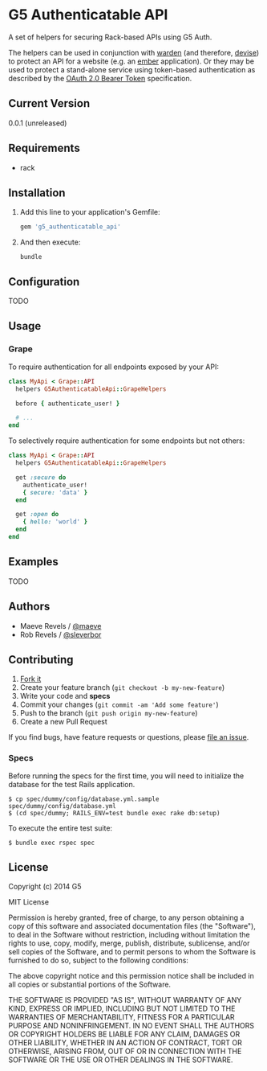 # G5 Authenticatable API

A set of helpers for securing Rack-based APIs using G5 Auth.

The helpers can be used in conjunction with [warden](https://github.com/hassox/warden)
(and therefore, [devise](https://github.com/plataformatec/devise)) to protect
an API for a website (e.g. an [ember](http://emberjs.com) application). Or
they may be used to protect a stand-alone service using token-based authentication
as described by the [OAuth 2.0 Bearer Token](http://tools.ietf.org/html/rfc6750)
specification.

## Current Version

0.0.1 (unreleased)

## Requirements

* rack

## Installation

1. Add this line to your application's Gemfile:

   ```ruby
   gem 'g5_authenticatable_api'
   ```

2. And then execute:

   ```console
   bundle
   ```

## Configuration

TODO

## Usage

### Grape

To require authentication for all endpoints exposed by your API:

```ruby
class MyApi < Grape::API
  helpers G5AuthenticatableApi::GrapeHelpers

  before { authenticate_user! }

  # ...
end
```

To selectively require authentication for some endpoints but not
others:

```ruby
class MyApi < Grape::API
  helpers G5AuthenticatableApi::GrapeHelpers

  get :secure do
    authenticate_user!
    { secure: 'data' }
  end

  get :open do
    { hello: 'world' }
  end
end
```

## Examples

TODO

## Authors

* Maeve Revels / [@maeve](https://github.com/maeve)
* Rob Revels / [@sleverbor](https://github.com/sleverbor)

## Contributing

1. [Fork it](https://github.com/g5search/g5_authenticatable_api/fork)
2. Create your feature branch (`git checkout -b my-new-feature`)
3. Write your code and **specs**
4. Commit your changes (`git commit -am 'Add some feature'`)
5. Push to the branch (`git push origin my-new-feature`)
6. Create a new Pull Request

If you find bugs, have feature requests or questions, please
[file an issue](https://github.com/g5search/g5_authenticatable_api/issues).

### Specs

Before running the specs for the first time, you will need to initialize the
database for the test Rails application.

```console
$ cp spec/dummy/config/database.yml.sample spec/dummy/config/database.yml
$ (cd spec/dummy; RAILS_ENV=test bundle exec rake db:setup)
```

To execute the entire test suite:

```console
$ bundle exec rspec spec
```

## License

Copyright (c) 2014 G5

MIT License

Permission is hereby granted, free of charge, to any person obtaining
a copy of this software and associated documentation files (the
"Software"), to deal in the Software without restriction, including
without limitation the rights to use, copy, modify, merge, publish,
distribute, sublicense, and/or sell copies of the Software, and to
permit persons to whom the Software is furnished to do so, subject to
the following conditions:

The above copyright notice and this permission notice shall be
included in all copies or substantial portions of the Software.

THE SOFTWARE IS PROVIDED "AS IS", WITHOUT WARRANTY OF ANY KIND,
EXPRESS OR IMPLIED, INCLUDING BUT NOT LIMITED TO THE WARRANTIES OF
MERCHANTABILITY, FITNESS FOR A PARTICULAR PURPOSE AND
NONINFRINGEMENT. IN NO EVENT SHALL THE AUTHORS OR COPYRIGHT HOLDERS BE
LIABLE FOR ANY CLAIM, DAMAGES OR OTHER LIABILITY, WHETHER IN AN ACTION
OF CONTRACT, TORT OR OTHERWISE, ARISING FROM, OUT OF OR IN CONNECTION
WITH THE SOFTWARE OR THE USE OR OTHER DEALINGS IN THE SOFTWARE.

